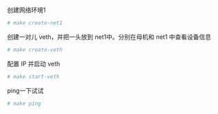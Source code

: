 
创建网络环境1

```sh
# make create-net1
```

创建一对儿 veth，并把一头放到 net1中。分别在母机和 net1 中查看设备信息

```sh
# make create-veth
```

配置 IP 并启动 veth

```sh
# make start-veth
```

ping一下试试

```sh
# make ping
```
